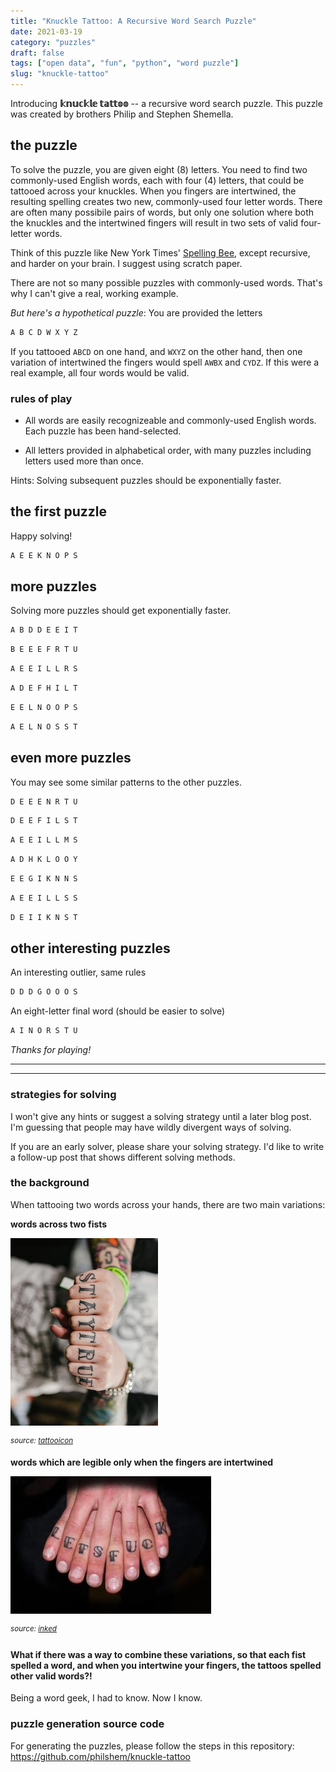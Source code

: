 ```yaml
---
title: "Knuckle Tattoo: A Recursive Word Search Puzzle"
date: 2021-03-19
category: "puzzles"
draft: false
tags: ["open data", "fun", "python", "word puzzle"]
slug: "knuckle-tattoo"
---
```


Introducing **𝕜𝕟𝕦𝕔𝕜𝕝𝕖 𝕥𝕒𝕥𝕥𝕠𝕠** -- a recursive word search puzzle. This puzzle was created by brothers Philip and Stephen Shemella.

## the puzzle

To solve the puzzle, you are given eight (8) letters. You need to find two commonly-used English words, each with four (4) letters, that could be tattooed across your knuckles. When you fingers are intertwined, the resulting spelling creates two new, commonly-used four letter words. There are often many possibile pairs of words, but only one solution where both the knuckles and the intertwined fingers will result in two sets of valid four-letter words.

Think of this puzzle like New York Times' [Spelling Bee](https://www.nytimes.com/puzzles/spelling-bee), except recursive, and harder on your brain. I suggest using scratch paper.

There are not so many possible puzzles with commonly-used words. That's why I can't give a real, working example.

_But here's a hypothetical puzzle_: You are provided the letters
```txt
A B C D W X Y Z
```
If you tattooed `ABCD` on one hand, and `WXYZ` on the other hand, then one variation of intertwined the fingers would spell `AWBX` and `CYDZ`. If this were a real example, all four words would be valid.

### rules of play

+ All words are easily recognizeable and commonly-used English words. Each puzzle has been hand-selected.

+ All letters provided in alphabetical order, with many puzzles including letters used more than once.

Hints:
    Solving subsequent puzzles should be exponentially faster.

## the first puzzle

Happy solving!

```txt
A E E K N O P S
```

## more puzzles

Solving more puzzles should get exponentially faster.

```txt
A B D D E E I T
```

```txt
B E E E F R T U
```

```txt
A E E I L L R S
```

```txt
A D E F H I L T
```

```txt
E E L N O O P S
```

```txt
A E L N O S S T
```

## even more puzzles

You may see some similar patterns to the other puzzles.

```txt
D E E E N R T U
```

```txt
D E E F I L S T
```

```txt
A E E I L L M S
```

```txt
A D H K L O O Y
```

```txt
E E G I K N N S
```

```txt
A E E I L L S S
```

```txt
D E I I K N S T
```

## other interesting puzzles

An interesting outlier, same rules

```txt
D D D G O O O S
```

An eight-letter final word (should be easier to solve)

```txt
A I N O R S T U
```

_Thanks for playing!_

---
---

### strategies for solving

I won't give any hints or suggest a solving strategy until a later blog post. I'm guessing that people may have wildly divergent ways of solving.

If you are an early solver, please share your solving strategy. I'd like to write a follow-up post that shows different solving methods.

### the background

When tattooing two words across your hands, there are two main variations:

**words across two fists**

![stay true knuckle tattoo](/images/fist/staytrue.png)

<sup>_source: [tattooicon](https://tattooicon.com/blogs/news/best-stay-true-knuckle-tattoos)_</sup>

**words which are legible only when the fingers are intertwined**

![let's fuck knuckle tattoo](/images/fist/letsfuck.jpg)

<sup>_source: [inked](https://www.inkedmag.com/culture/knuckle-tattoos-will-crack#gid=ci0234ff9450032718&pid=olympus-digital-camera)_</sup>

#### What if there was a way to combine these variations, so that each fist spelled a word, **and** when you intertwine your fingers, the tattoos spelled other valid words?!

Being a word geek, I had to know. Now I know.

### puzzle generation source code

For generating the puzzles, please follow the steps in this repository: https://github.com/philshem/knuckle-tattoo